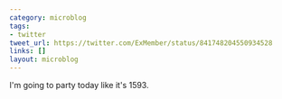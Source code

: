 ```yaml
---
category: microblog
tags:
- twitter
tweet_url: https://twitter.com/ExMember/status/841748204550934528
links: []
layout: microblog
---
```

I'm going to party today like it's 1593.
